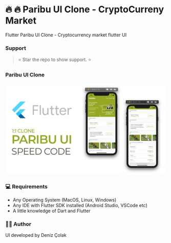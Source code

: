 # 🔥 🔥 Paribu UI Clone - CryptoCurreny Market

Flutter Paribu UI Clone - Cryptocurrency market flutter UI

### Support 

> ⭐️ Star the repo to show support. ⭐️

### Paribu UI Clone

![alt text](/screenshot/deniz-codes-sc.png)


### 💻 Requirements

- Any Operating System (MacOS, Linux, Windows)
- Any IDE with Flutter SDK installed (Android Studio, VSCode etc)
- A little knowledge of Dart and Flutter


### 👨‍💻 Author

UI developed by Deniz Çolak